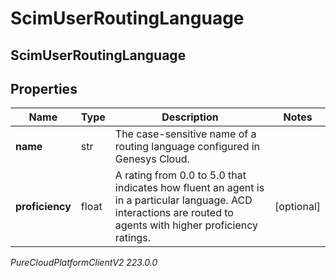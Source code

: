# ScimUserRoutingLanguage

## ScimUserRoutingLanguage

## Properties

|Name | Type | Description | Notes|
|------------ | ------------- | ------------- | -------------|
| **name** | str | The case-sensitive name of a routing language configured in Genesys Cloud. | |
| **proficiency** | float | A rating from 0.0 to 5.0 that indicates how fluent an agent is in a particular language. ACD interactions are routed to agents with higher proficiency ratings. | [optional] |



_PureCloudPlatformClientV2 223.0.0_
